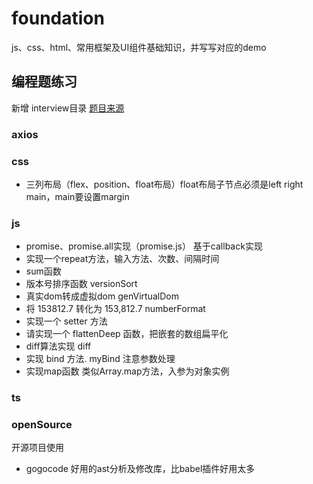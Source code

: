 # foundation
js、css、html、常用框架及UI组件基础知识，并写写对应的demo

## 编程题练习
新增 interview目录
[题目来源](https://lgwebdream.github.io/FE-Interview/program/#css-%E5%A6%82%E4%BD%95%E7%94%BB%E5%87%BA%E4%B8%80%E4%B8%AA%E6%89%87%E5%BD%A2%EF%BC%8C%E5%8A%A8%E6%89%8B%E5%AE%9E%E7%8E%B0%E4%B8%8B)
### axios

### css
- 三列布局（flex、position、float布局）float布局子节点必须是left right main，main要设置margin

### js
- promise、promise.all实现（promise.js） 基于callback实现
- 实现一个repeat方法，输入方法、次数、间隔时间
- sum函数
- 版本号排序函数 versionSort
- 真实dom转成虚拟dom genVirtualDom
- 将 153812.7 转化为 153,812.7 numberFormat
- 实现一个 setter 方法
- 请实现一个 flattenDeep 函数，把嵌套的数组扁平化
- diff算法实现 diff
- 实现 bind 方法. myBind 注意参数处理
- 实现map函数 类似Array.map方法，入参为对象实例

### ts

### openSource
开源项目使用
 - gogocode 好用的ast分析及修改库，比babel插件好用太多
